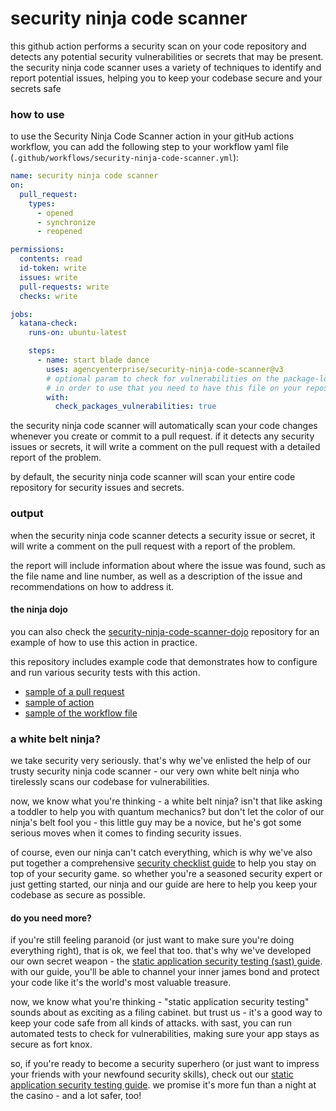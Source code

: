 # security ninja code scanner

this github action performs a security scan on your code repository and detects any potential security vulnerabilities or secrets that may be present. the security ninja code scanner uses a variety of techniques to identify and report potential issues, helping you to keep your codebase secure and your secrets safe

### how to use
to use the Security Ninja Code Scanner action in your gitHub actions workflow, you can add the following step to your workflow yaml file (`.github/workflows/security-ninja-code-scanner.yml`):

```yaml
name: security ninja code scanner
on:
  pull_request:
    types:
      - opened
      - synchronize
      - reopened

permissions:
  contents: read
  id-token: write
  issues: write
  pull-requests: write
  checks: write

jobs:
  katana-check:
    runs-on: ubuntu-latest

    steps:
      - name: start blade dance
        uses: agencyenterprise/security-ninja-code-scanner@v3
        # optional param to check for vulnerabilities on the package-lock.json
        # in order to use that you need to have this file on your repository
        with:
          check_packages_vulnerabilities: true
```

the security ninja code scanner will automatically scan your code changes whenever you create or commit to a pull request. if it detects any security issues or secrets, it will write a comment on the pull request with a detailed report of the problem.

by default, the security ninja code scanner will scan your entire code repository for security issues and secrets. 

### output

when the security ninja code scanner detects a security issue or secret, it will write a comment on the pull request with a report of the problem. 

the report will include information about where the issue was found, such as the file name and line number, as well as a description of the issue and recommendations on how to address it.

#### the ninja dojo

you can also check the [security-ninja-code-scanner-dojo](https://github.com/agencyenterprise/security-ninja-code-scanner-dojo) repository for an example of how to use this action in practice. 

this repository includes example code that demonstrates how to configure and run various security tests with this action.

- [sample of a pull request](https://github.com/agencyenterprise/security-ninja-code-scanner-dojo/pull/1)
- [sample of action](https://github.com/agencyenterprise/security-ninja-code-scanner-dojo/actions/runs/4421055944/jobs/7751454717)
- [sample of the workflow file](https://github.com/agencyenterprise/security-ninja-code-scanner-dojo/blob/my-buggy-pr/.github/workflows/security-ninja-code-scanner.yml)

### a white belt ninja?

we take security very seriously. that's why we've enlisted the help of our trusty security ninja code scanner - our very own white belt ninja who tirelessly scans our codebase for vulnerabilities.

now, we know what you're thinking - a white belt ninja? isn't that like asking a toddler to help you with quantum mechanics? but don't let the color of our ninja's belt fool you - this little guy may be a novice, but he's got some serious moves when it comes to finding security issues.

of course, even our ninja can't catch everything, which is why we've also put together a comprehensive [security checklist guide](https://app.gitbook.com/o/-MKgZVdiD84BirEX9cXC/s/yTDqgcPmFQjEpoU9fDJt/security/application-security-checklist) to help you stay on top of your security game. so whether you're a seasoned security expert or just getting started, our ninja and our guide are here to help you keep your codebase as secure as possible.

#### do you need more?

if you're still feeling paranoid (or just want to make sure you're doing everything right), that is ok, we feel that too. that's why we've developed our own secret weapon - the [static application security testing (sast) guide](https://app.gitbook.com/o/-MKgZVdiD84BirEX9cXC/s/yTDqgcPmFQjEpoU9fDJt/security/static-application-security-testing). with our guide, you'll be able to channel your inner james bond and protect your code like it's the world's most valuable treasure.

now, we know what you're thinking - "static application security testing" sounds about as exciting as a filing cabinet. but trust us - it's a good way to keep your code safe from all kinds of attacks. with sast, you can run automated tests to check for vulnerabilities, making sure your app stays as secure as fort knox.

so, if you're ready to become a security superhero (or just want to impress your friends with your newfound security skills), check out our [static application security testing guide](https://app.gitbook.com/o/-MKgZVdiD84BirEX9cXC/s/yTDqgcPmFQjEpoU9fDJt/security/static-application-security-testing). we promise it's more fun than a night at the casino - and a lot safer, too!
